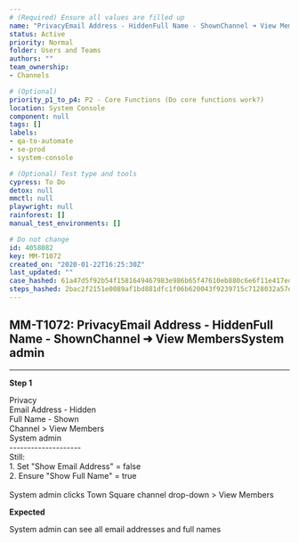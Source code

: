 ```yaml
---
# (Required) Ensure all values are filled up
name: "PrivacyEmail Address - HiddenFull Name - ShownChannel ➜ View MembersSystem admin"
status: Active
priority: Normal
folder: Users and Teams
authors: ""
team_ownership: 
- Channels

# (Optional)
priority_p1_to_p4: P2 - Core Functions (Do core functions work?)
location: System Console
component: null
tags: []
labels: 
- qa-to-automate
- se-prod
- system-console

# (Optional) Test type and tools
cypress: To Do
detox: null
mmctl: null
playwright: null
rainforest: []
manual_test_environments: []

# Do not change
id: 4058082
key: MM-T1072
created_on: "2020-01-22T16:25:30Z"
last_updated: ""
case_hashed: 61a47d5f92b54f1581649467983e986b65f47610eb880c6e6f11e417edeee244f6af01d05650e686270ae052b6345415
steps_hashed: 2bac2f2151e0089af1bd881dfc1f06b620043f9239715c7128032a57eabe90bc29e2e8e7c3fae01899088045afc26c9f
---
```


<!-- (Auto-generated) Based on frontmatter's "key" and "name" -->

## MM-T1072: PrivacyEmail Address - HiddenFull Name - ShownChannel ➜ View MembersSystem admin

---

**Step 1**

Privacy\
Email Address - Hidden\
Full Name - Shown\
Channel > View Members\
System admin\
\--------------------\
Still:\
1\. Set "Show Email Address" = false\
2\. Ensure "Show Full Name" = true\
\
System admin clicks Town Square channel drop-down > View Members

**Expected**

System admin can see all email addresses and full names
